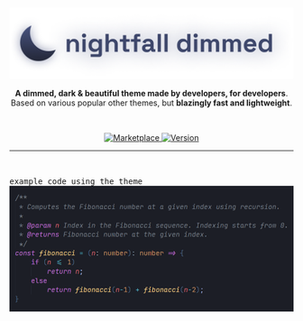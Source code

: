 <p align="center">
   <br />
   <a href="https://marketplace.visualstudio.com/items?itemName=einknuffy.nightfall-dimmed" target="_blank"><img width="600px" src="/images/logo.png" /></a>
   <p align="center"><strong>A dimmed, dark & beautiful theme made by developers, for developers</strong>.<br/>Based on various popular other themes, but <strong>blazingly fast and lightweight</strong>.</p>
   
   <br/>
   
   <p align="center">
      <a href="https://marketplace.visualstudio.com/items?itemName=einknuffy.nightfall-dimmed" target="_blank">
        <img src="https://img.shields.io/visual-studio-marketplace/r/einknuffy.nightfall-dimmed" alt="Marketplace" />
      </a>
     <a href="https://github.com/kjellherzke/nightfall-theme" target="_blank">
        <img src="https://img.shields.io/github/package-json/v/kjellherzke/nightfall-theme" alt="Version" />
      </a>
   </p>
</p>

---

<br/>

<kbd>example code using the theme</kbd>
![This is it](/images/showcase-fibonacci.png)
